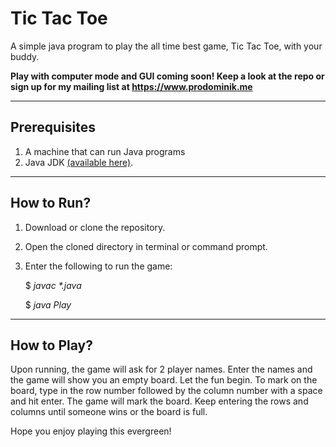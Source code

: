 # Tic Tac Toe

A simple java program to play the all time best game, Tic Tac Toe, with your buddy.

**Play with computer mode and GUI coming soon! Keep a look at the repo or sign up for my mailing list at https://www.prodominik.me**

---

## Prerequisites

1. A machine that can run Java programs
2. Java JDK [(available here)](https://aws.amazon.com/corretto/).

---

## How to Run?
1. Download or clone the repository.
2. Open the cloned directory in terminal or command prompt.
3. Enter the following to run the game:

	$ *javac \*.java*

	$ *java Play*

---

## How to Play?
Upon running, the game will ask for 2 player names. Enter the names and the game will show you an empty board. Let the fun begin.
To mark on the board, type in the row number followed by the column number with a space and hit enter. The game will mark the board. Keep entering the rows and columns until someone wins or the board is full.

Hope you enjoy playing this evergreen!
